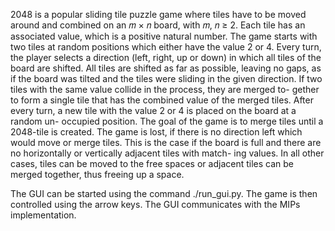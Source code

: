 2048 is a popular sliding tile puzzle game where tiles have to be moved around and combined on an 𝑚 × 𝑛 board, with 𝑚, 𝑛 ≥ 2. Each tile has an associated value, which is a positive natural number. The game starts with two tiles at random positions which either have the value 2 or 4. Every turn, the player selects a direction (left, right, up or down) in which all tiles of the board are shifted. All tiles are shifted as far as possible, leaving no gaps, as if the board was tilted and the tiles were sliding in the given direction. If two tiles with the same value collide in the process, they are merged to- gether to form a single tile that has the combined value of the merged tiles. After every turn, a new tile with the value 2 or 4 is placed on the board at a random un- occupied position. The goal of the game is to merge tiles until a 2048-tile is created. The game is lost, if there is no direction left which would move or merge tiles. This is the case if the board is full and there are no horizontally or vertically adjacent tiles with match- ing values. In all other cases, tiles can be moved to the free spaces or adjacent tiles can be merged together, thus freeing up a space.

The GUI can be started using the command ./run_gui.py. The game is then controlled using the arrow keys. The GUI communicates with the MIPs implementation.
